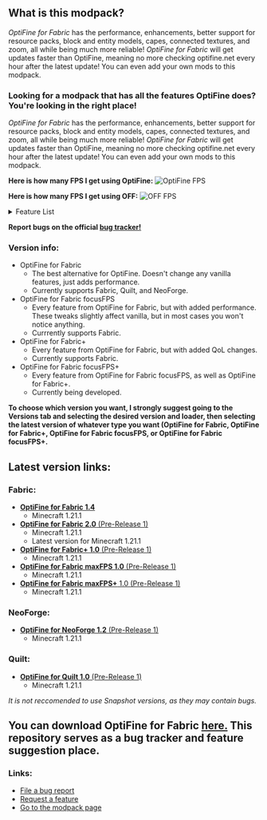 ## **What is this modpack?**
_OptiFine for Fabric_ has the performance, enhancements, better support for resource packs, block and entity models, capes, connected textures, and zoom, all while being much more reliable! _OptiFine for Fabric_ will get updates faster than OptiFine, meaning no more checking optifine.net every hour after the latest update! You can even add your own mods to this modpack.

### **Looking for a modpack that has all the features OptiFine does? You're looking in the right place!**

_OptiFine for Fabric_ has the performance, enhancements, better support for resource packs, block and entity models, capes, connected textures, and zoom, all while being much more reliable! _OptiFine for Fabric_ will get updates faster than OptiFine, meaning no more checking optifine.net every hour after the latest update! You can even add your own mods to this modpack.


**Here is how many FPS I get using OptiFine:**
![OptiFine FPS](https://cdn.modrinth.com/data/cached_images/eab07d43b64748d5ef8af561a25573b312154374.png)

**Here is how many FPS I get using OFF:**
![OFF FPS](https://cdn.modrinth.com/data/cached_images/1395133b5ca39a174e3d5ae1ead1681dce7285c4.png)

<details>
<summary>Feature List</summary>

**This chart is a work in progress! It may not be completely accurate.**
|Feature:|OptiFine for Fabric|OptiFine for Fabric+|OptiFine for Fabric focusFPS|OptiFine for Fabric focusFPS+
|:-|:-:|:-:|:-:|:-:|
|Sodium|✔️|✔️|✔️|✔️|
|Dynamic Lights|✔️|✔️|✔️|✔️|
|Sodium Extras|✔️|✔️|✔️|✔️|
|Block Culling|✔️|✔️|✔️|✔️|
|Path Block Fix|✔️|✔️|✔️|✔️|
|Entity Model Support|✔️|✔️|✔️|✔️|
|Entity Texture Support|✔️|✔️|✔️|✔️|
|Custom Item Texture Support|✔️|✔️|✔️|✔️|
|Animated Item Support|✔️|✔️|✔️|✔️|
|Cape Support|✔️|✔️|✔️|✔️|
|Optimized Chunk Management Engine|✔️|✔️|✔️|✔️|
|Connected Textures|✔️|✔️|✔️|✔️|
|Enhanced Block Entities|✔️|✔️|✔️|✔️|
|Entity Culling|✔️|✔️|✔️|✔️|
|Custom Skybox Support|✔️|✔️|✔️|✔️|
|Overall Optimizations|✔️|✔️|✔️|✔️|
|Shader Support|✔️|✔️|✔️|✔️|
|Integrated Server Optimizations|✔️|✔️|✔️|✔️|
|Mod Menu|✔️|✔️|✔️|✔️|
|Resource Pack Shader Support|✔️|✔️|✔️|✔️|
|Enhanced Lighting Engine|✔️|✔️|✔️|✔️|
|Threading Optimizations|✔️|✔️|✔️|✔️|
|Zoom|✔️|✔️|✔️|✔️|
|Terrain Generation Optimizations|✔️|✔️|✔️|✔️|
|Custom GUI Support|✔️|✔️|✔️|✔️|
|Particle Culling|✔️|✔️|✔️|✔️|
|Async|✔️|✔️|✔️|✔️|
|Bed Model Optimizations|❌|❌|✔️|✔️|
|More Generation Optimizations|❌|❌|✔️|✔️|
|Dynamic FPS|❌|❌|✔️|✔️|
|Faster World Loading|❌|❌|✔️|✔️|
|Memory Leak Fixes|✔️|✔️|✔️|✔️|
|Ping Servers Faster|✔️|✔️|✔️|✔️|
|Faster Random Generator|❌|❌|✔️|✔️|
|Network Stack Optimizations|✔️|✔️|✔️|✔️|
|Faster Language Changing|✔️|✔️|✔️|✔️|
|Even More Culling|✔️|✔️|✔️|✔️|
|Sodium Extra|❌|❌|✔️|✔️|
|Resource Pack Caching|✔️|✔️|✔️|✔️|
|Better Performance on Servers|✔️|✔️|✔️|✔️|
|Connect to Servers Faster|✔️|✔️|✔️|✔️|
|Sodium Extra Information|❌|❌|✔️|✔️|
|Bug Fixes|❌|❌|✔️|✔️|
|Level of Detail Rendering|❌|❌|✔️|✔️|
|Quit While Minecraft is Loading|❌|❌|✔️|✔️|
|Skip Transitions|❌|❌|✔️|✔️|
|Connect to Bedrock Edition Servers|❌|❌|✔️|✔️|
|Connect to Minecraft Alpha Servers|❌|❌|✔️|✔️|
|Connect to Minecraft Beta Servers|❌|❌|✔️|✔️|
|Connect to Minecraft Classic Servers|❌|❌|✔️|✔️|
|Connect to Minecraft Snapshot Servers|❌|❌|✔️|✔️|
|Connect to any Server from Version 1.0.0-Latest|❌|❌|✔️|✔️|
</details>

**Report bugs on the official [bug tracker!](https://github.com/iFamished/OptiFine-for-Fabric/issues)**

### **Version info:**
- OptiFine for Fabric
  - The best alternative for OptiFine. Doesn't change any vanilla features, just adds performance.
  - Currently supports Fabric, Quilt, and NeoForge.
- OptiFine for Fabric focusFPS
  - Every feature from OptiFine for Fabric, but with added performance. These tweaks slightly affect vanilla, but in most cases you won't notice anything.
  - Currrently supports Fabric.
- OptiFine for Fabric+
  - Every feature from OptiFine for Fabric, but with added QoL changes.
  - Currently supports Fabric.
- OptiFine for Fabric focusFPS+
  - Every feature from OptiFine for Fabric focusFPS, as well as OptiFine for Fabric+.
  - Currently being developed.

**To choose which version you want, I strongly suggest going to the Versions tab and selecting the desired version and loader, then selecting the latest version of whatever type you want (OptiFine for Fabric, OptiFine for Fabric+, OptiFine for Fabric focusFPS, or OptiFine for Fabric focusFPS+.**

## **Latest version links:**
### **Fabric:**
- [**OptiFine for Fabric 1.4**](https://modrinth.com/modpack/optifine-for-fabric/version/1.4)
  - Minecraft 1.21.1
- [**OptiFine for Fabric 2.0** (Pre-Release 1)](https://modrinth.com/modpack/optifine-for-fabric/version/2.0-prerelease_1)
  - Minecraft 1.21.1
  - Latest version for Minecraft 1.21.1
- [**OptiFine for Fabric+ 1.0** (Pre-Release 1)](https://modrinth.com/modpack/optifine-for-fabric/version/k2EW2xN7)
  - Minecraft 1.21.1
- [**OptiFine for Fabric maxFPS 1.0** (Pre-Release 1)](https://modrinth.com/modpack/optifine-for-fabric/version/8goxu6S7)
  - Minecraft 1.21.1
- [**OptiFine for Fabric maxFPS+** 1.0 (Pre-Release 1)](https://modrinth.com/modpack/optifine-for-fabric/version/Xn7gYQZs)
  - Minecraft 1.21.1

### **NeoForge:**
- [**OptiFine for NeoForge 1.2** (Pre-Release 1)](https://modrinth.com/modpack/optifine-for-fabric/version/1.2-prerelease_1)
  - Minecraft 1.21.1

### **Quilt:**
- [**OptiFine for Quilt 1.0** (Pre-Release 1)](https://modrinth.com/modpack/optifine-for-fabric/version/1.0-rc_1)
  - Minecraft 1.21.1






_It is not reccomended to use Snapshot versions, as they may contain bugs._

## **You can download OptiFine for Fabric [here.](https://modrinth.com/modpack/optifine-for-fabric) This repository serves as a bug tracker and feature suggestion place.**
### Links:
- [File a bug report](https://github.com/iFamished/OptiFine-for-Fabric/issues/new?template=bug_report.md) 
- [Request a feature](https://github.com/iFamished/OptiFine-for-Fabric/issues/new?template=feature_request.md)
- [Go to the modpack page](https://modrinth.com/modpack/optifine-for-fabric)
